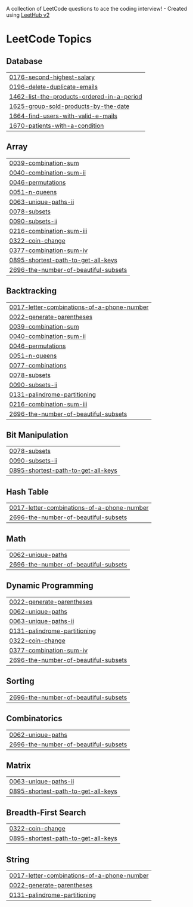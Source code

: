 A collection of LeetCode questions to ace the coding interview! - Created using [LeetHub v2](https://github.com/arunbhardwaj/LeetHub-2.0)
<!---LeetCode Topics Start-->
# LeetCode Topics
## Database
|  |
| ------- |
| [0176-second-highest-salary](https://github.com/Tanuja2123/leetcode./tree/master/0176-second-highest-salary) |
| [0196-delete-duplicate-emails](https://github.com/Tanuja2123/leetcode./tree/master/0196-delete-duplicate-emails) |
| [1462-list-the-products-ordered-in-a-period](https://github.com/Tanuja2123/leetcode./tree/master/1462-list-the-products-ordered-in-a-period) |
| [1625-group-sold-products-by-the-date](https://github.com/Tanuja2123/leetcode./tree/master/1625-group-sold-products-by-the-date) |
| [1664-find-users-with-valid-e-mails](https://github.com/Tanuja2123/leetcode./tree/master/1664-find-users-with-valid-e-mails) |
| [1670-patients-with-a-condition](https://github.com/Tanuja2123/leetcode./tree/master/1670-patients-with-a-condition) |
## Array
|  |
| ------- |
| [0039-combination-sum](https://github.com/Tanuja2123/leetcode./tree/master/0039-combination-sum) |
| [0040-combination-sum-ii](https://github.com/Tanuja2123/leetcode./tree/master/0040-combination-sum-ii) |
| [0046-permutations](https://github.com/Tanuja2123/leetcode./tree/master/0046-permutations) |
| [0051-n-queens](https://github.com/Tanuja2123/leetcode./tree/master/0051-n-queens) |
| [0063-unique-paths-ii](https://github.com/Tanuja2123/leetcode./tree/master/0063-unique-paths-ii) |
| [0078-subsets](https://github.com/Tanuja2123/leetcode./tree/master/0078-subsets) |
| [0090-subsets-ii](https://github.com/Tanuja2123/leetcode./tree/master/0090-subsets-ii) |
| [0216-combination-sum-iii](https://github.com/Tanuja2123/leetcode./tree/master/0216-combination-sum-iii) |
| [0322-coin-change](https://github.com/Tanuja2123/leetcode./tree/master/0322-coin-change) |
| [0377-combination-sum-iv](https://github.com/Tanuja2123/leetcode./tree/master/0377-combination-sum-iv) |
| [0895-shortest-path-to-get-all-keys](https://github.com/Tanuja2123/leetcode./tree/master/0895-shortest-path-to-get-all-keys) |
| [2696-the-number-of-beautiful-subsets](https://github.com/Tanuja2123/leetcode./tree/master/2696-the-number-of-beautiful-subsets) |
## Backtracking
|  |
| ------- |
| [0017-letter-combinations-of-a-phone-number](https://github.com/Tanuja2123/leetcode./tree/master/0017-letter-combinations-of-a-phone-number) |
| [0022-generate-parentheses](https://github.com/Tanuja2123/leetcode./tree/master/0022-generate-parentheses) |
| [0039-combination-sum](https://github.com/Tanuja2123/leetcode./tree/master/0039-combination-sum) |
| [0040-combination-sum-ii](https://github.com/Tanuja2123/leetcode./tree/master/0040-combination-sum-ii) |
| [0046-permutations](https://github.com/Tanuja2123/leetcode./tree/master/0046-permutations) |
| [0051-n-queens](https://github.com/Tanuja2123/leetcode./tree/master/0051-n-queens) |
| [0077-combinations](https://github.com/Tanuja2123/leetcode./tree/master/0077-combinations) |
| [0078-subsets](https://github.com/Tanuja2123/leetcode./tree/master/0078-subsets) |
| [0090-subsets-ii](https://github.com/Tanuja2123/leetcode./tree/master/0090-subsets-ii) |
| [0131-palindrome-partitioning](https://github.com/Tanuja2123/leetcode./tree/master/0131-palindrome-partitioning) |
| [0216-combination-sum-iii](https://github.com/Tanuja2123/leetcode./tree/master/0216-combination-sum-iii) |
| [2696-the-number-of-beautiful-subsets](https://github.com/Tanuja2123/leetcode./tree/master/2696-the-number-of-beautiful-subsets) |
## Bit Manipulation
|  |
| ------- |
| [0078-subsets](https://github.com/Tanuja2123/leetcode./tree/master/0078-subsets) |
| [0090-subsets-ii](https://github.com/Tanuja2123/leetcode./tree/master/0090-subsets-ii) |
| [0895-shortest-path-to-get-all-keys](https://github.com/Tanuja2123/leetcode./tree/master/0895-shortest-path-to-get-all-keys) |
## Hash Table
|  |
| ------- |
| [0017-letter-combinations-of-a-phone-number](https://github.com/Tanuja2123/leetcode./tree/master/0017-letter-combinations-of-a-phone-number) |
| [2696-the-number-of-beautiful-subsets](https://github.com/Tanuja2123/leetcode./tree/master/2696-the-number-of-beautiful-subsets) |
## Math
|  |
| ------- |
| [0062-unique-paths](https://github.com/Tanuja2123/leetcode./tree/master/0062-unique-paths) |
| [2696-the-number-of-beautiful-subsets](https://github.com/Tanuja2123/leetcode./tree/master/2696-the-number-of-beautiful-subsets) |
## Dynamic Programming
|  |
| ------- |
| [0022-generate-parentheses](https://github.com/Tanuja2123/leetcode./tree/master/0022-generate-parentheses) |
| [0062-unique-paths](https://github.com/Tanuja2123/leetcode./tree/master/0062-unique-paths) |
| [0063-unique-paths-ii](https://github.com/Tanuja2123/leetcode./tree/master/0063-unique-paths-ii) |
| [0131-palindrome-partitioning](https://github.com/Tanuja2123/leetcode./tree/master/0131-palindrome-partitioning) |
| [0322-coin-change](https://github.com/Tanuja2123/leetcode./tree/master/0322-coin-change) |
| [0377-combination-sum-iv](https://github.com/Tanuja2123/leetcode./tree/master/0377-combination-sum-iv) |
| [2696-the-number-of-beautiful-subsets](https://github.com/Tanuja2123/leetcode./tree/master/2696-the-number-of-beautiful-subsets) |
## Sorting
|  |
| ------- |
| [2696-the-number-of-beautiful-subsets](https://github.com/Tanuja2123/leetcode./tree/master/2696-the-number-of-beautiful-subsets) |
## Combinatorics
|  |
| ------- |
| [0062-unique-paths](https://github.com/Tanuja2123/leetcode./tree/master/0062-unique-paths) |
| [2696-the-number-of-beautiful-subsets](https://github.com/Tanuja2123/leetcode./tree/master/2696-the-number-of-beautiful-subsets) |
## Matrix
|  |
| ------- |
| [0063-unique-paths-ii](https://github.com/Tanuja2123/leetcode./tree/master/0063-unique-paths-ii) |
| [0895-shortest-path-to-get-all-keys](https://github.com/Tanuja2123/leetcode./tree/master/0895-shortest-path-to-get-all-keys) |
## Breadth-First Search
|  |
| ------- |
| [0322-coin-change](https://github.com/Tanuja2123/leetcode./tree/master/0322-coin-change) |
| [0895-shortest-path-to-get-all-keys](https://github.com/Tanuja2123/leetcode./tree/master/0895-shortest-path-to-get-all-keys) |
## String
|  |
| ------- |
| [0017-letter-combinations-of-a-phone-number](https://github.com/Tanuja2123/leetcode./tree/master/0017-letter-combinations-of-a-phone-number) |
| [0022-generate-parentheses](https://github.com/Tanuja2123/leetcode./tree/master/0022-generate-parentheses) |
| [0131-palindrome-partitioning](https://github.com/Tanuja2123/leetcode./tree/master/0131-palindrome-partitioning) |
<!---LeetCode Topics End-->
